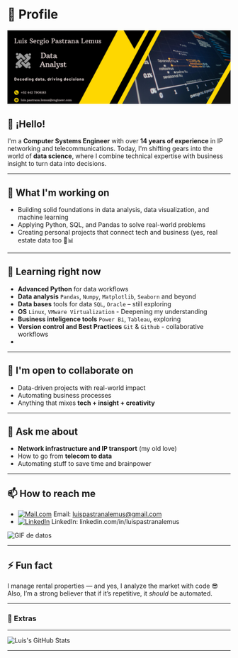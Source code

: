 # 🚀 Profile

![Header](https://github.com/LuisPastranaLemus/LuisPastranaLemus/blob/main/Header.jpg) <!-- Aquí puedes cambiar la imagen de encabezado -->

## 👋 ¡Hello!  

I'm a **Computer Systems Engineer** with over **14 years of experience** in IP networking and telecommunications.
Today, I'm shifting gears into the world of **data science**, where I combine technical expertise with business insight to turn data into decisions.

---

## 💼 What I'm working on
- Building solid foundations in data analysis, data visualization, and machine learning
- Applying Python, SQL, and Pandas to solve real-world problems
- Creating personal projects that connect tech and business (yes, real estate data too 🏡📊 

---

## 🧠 Learning right now 
- **Advanced Python** for data workflows
- **Data analysis** `Pandas`, `Numpy`, `Matplotlib`, `Seaborn` and beyond
- **Data bases** tools for data `SQL`, `Oracle` – still exploring
- **OS** `Linux`, `VMware Virtualization` - Deepening my understanding
- **Business inteligence tools** `Power Bi`, `Tableau`, exploring
- **Version control and Best Practices** `Git` & `Github` - collaborative workflows
- 

---

## 👯 I'm open to collaborate on

- Data-driven projects with real-world impact
- Automating business processes
- Anything that mixes **tech + insight + creativity**

---

## 💬 Ask me about
- **Network infrastructure and IP transport** (my old love)
- How to go from **telecom to data**
- Automating stuff to save time and brainpower

---

## 📫 How to reach me

- [![Mail.com](https://img.shields.io/badge/-Mail.com-blue?style=flat-square&logo=minutemailer)](mailto:luis.pastrana.lemus@engineer.com)  Email: luispastranalemus@gmail.com
- [![LinkedIn](https://img.shields.io/badge/-LinkedIn-blue?style=flat-square&logo=linkedin)](https://linkedin.com/in/luispastranalemus)  LinkedIn: linkedin.com/in/luispastranalemus

![GIF de datos](https://user-images.githubusercontent.com/your-gif.gif) <!-- Aquí puedes cambiar la imagen a un GIF llamativo -->

---

## ⚡ Fun fact

I manage rental properties — and yes, I analyze the market with code 😎  
Also, I’m a strong believer that if it’s repetitive, it *should* be automated.

---

### 🎯 Extras  

---
![Luis's GitHub Stats](https://github-readme-stats.vercel.app/api?username=LuisPastranaLemus&show_icons=true&theme=dark)

---
